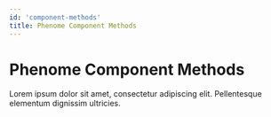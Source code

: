```yaml
---
id: 'component-methods'
title: Phenome Component Methods
---
```

# Phenome Component Methods

Lorem ipsum dolor sit amet, consectetur adipiscing elit. Pellentesque elementum dignissim ultricies.
